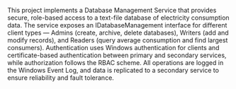 This project implements a Database Management Service that provides secure, role-based access to a text-file database of electricity consumption data. 
The service exposes an IDatabaseManagement interface for different client types — Admins (create, archive, delete databases), Writers (add and modify records), and Readers (query average consumption and find largest consumers). 
Authentication uses Windows authentication for clients and certificate-based authentication between primary and secondary services, while authorization follows the RBAC scheme. 
All operations are logged in the Windows Event Log, and data is replicated to a secondary service to ensure reliability and fault tolerance.
